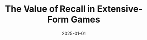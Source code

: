 ---
title: "The Value of Recall in Extensive-Form Games"
collection: publications
# permalink: /publication/2023-08-19-The-Computational-Complexity-of-Single-Player-Imperfect-Recall-Games
# permalink: '/files/paper11.pdf' #../files/paper11.pdf #../files/preservinggametrafos.pdf #/files/paper1.pdf 
filelink: '/files/valuerecall.pdf' 
# excerpt: 'This paper is about the number 1. The number 2 is left for future work.'
date: 2025-01-01
authors: 'Ratip Emin Berker, Emanuel Tewolde, Ioannis Anagnostides, Tuomas Sandholm, and Vincent Conitzer'
status: 'To appear in'
venue: 'Association for the Advancement of Artificial Intelligence (AAAI) 2025'
distinction: 'Oral Presentation'
# paperurl: 'https://www.ijcai.org/proceedings/2023/321'
arxivurl:  'https://arxiv.org/abs/2412.19659'
#slidesurl: 'https://arxiv.org/abs/2111.00076'
#videourl: 'https://arxiv.org/abs/2111.00076'
#citation: 'Your Name, You. (2009). &quot;Paper Title Number 1.&quot; <i>Journal 1</i>. 1(1).'
# image: '/images/dblpicon.png'

#<a href=" ../files/CV_Emanuel_Tewolde_26_04_23.pdf " target="_blank"  rel="noopener noreferrer">CV</a>, Bla bla, <a href=" ../files/paper1.pdf " target="_blank"  rel="noopener noreferrer">paper1</a>, Bla bla, <a href=" ../files/preservinggametrafos.pdf " target="_blank"  rel="noopener noreferrer">GEB23preprint</a> 
---